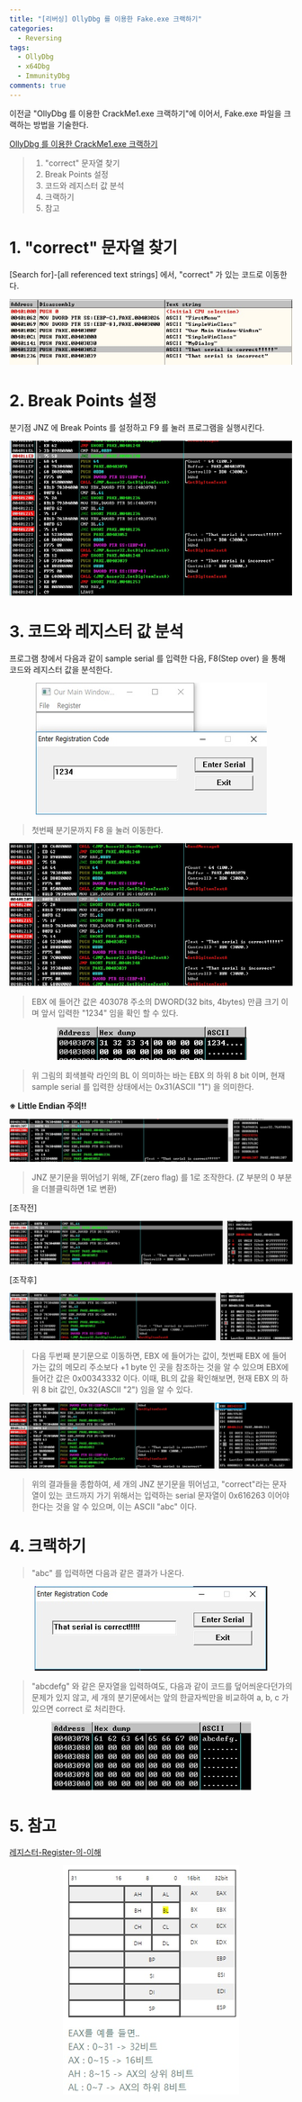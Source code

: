 ```yaml
---
title: "[리버싱] OllyDbg 를 이용한 Fake.exe 크랙하기"
categories:
  - Reversing
tags:
  - OllyDbg
  - x64Dbg
  - ImmunityDbg
comments: true
---
```


이전글 "OllyDbg 를 이용한 CrackMe1.exe 크랙하기"에 이어서, Fake.exe 파일을 크랙하는 방법을 기술한다.

[OllyDbg 를 이용한 CrackMe1.exe 크랙하기](https://holywaterkim.tistory.com/59?category=831422)

> 1. "correct" 문자열 찾기
> 2. Break Points 설정
> 3. 코드와 레지스터 값 분석
> 4. 크랙하기
> 5. 참고

# 1. "correct" 문자열 찾기

[Search for]-[all referenced text strings] 에서, "correct" 가 있는 코드로 이동한다.

<center><p><img src="/assets/2019-01-23-post-OllyDbg_Fake/1.jpg"></p></center>

# 2. Break Points 설정

분기점 JNZ 에 Break Points 를 설정하고 F9 를 눌러 프로그램을 실행시킨다.

<center><p><img src="/assets/2019-01-23-post-OllyDbg_Fake/2.jpg"></p></center>

# 3. 코드와 레지스터 값 분석

프로그램 창에서 다음과 같이 sample serial 를 입력한 다음, F8(Step over) 을 통해 코드와 레지스터 값을 분석한다.

<center><p><img src="/assets/2019-01-23-post-OllyDbg_Fake/3.jpg"></p></center>

> 첫번째 분기문까지 F8 을 눌러 이동한다.

<center><p><img src="/assets/2019-01-23-post-OllyDbg_Fake/3-1.jpg"></p></center>

> EBX 에 들어간 값은 403078 주소의 DWORD(32 bits, 4bytes) 만큼 크기 이며 앞서 입력한 "1234" 임을 확인 할 수 있다.

<center><p><img src="/assets/2019-01-23-post-OllyDbg_Fake/3-2.jpg"></p></center>

> 위 그림의 회색블락 라인의 BL 이 의미하는 바는 EBX 의 하위 8 bit 이며, 현재 sample serial 를 입력한 상태에서는 0x31(ASCII "1") 을 의미한다.

**※ Little Endian 주의!!**

<center><p><img src="/assets/2019-01-23-post-OllyDbg_Fake/3-3.jpg"></p></center>

> JNZ 분기문을 뛰어넘기 위해, ZF(zero flag) 를 1로 조작한다. (Z 부분의 0 부분을 더블클릭하면 1로 변환)

[조작전]

<center><p><img src="/assets/2019-01-23-post-OllyDbg_Fake/3-4.jpg"></p></center>

[조작후]

<center><p><img src="/assets/2019-01-23-post-OllyDbg_Fake/3-5.jpg"></p></center>

> 다음 두번째 분기문으로 이동하면, EBX 에 들어가는 값이, 첫번째 EBX 에 들어가는 값의 메모리 주소보다 +1 byte 인 곳을 참조하는 것을 알 수 있으며 EBX에 들어간 값은 0x00343332 이다. 이때, BL의 값을 확인해보면, 현재 EBX 의 하위 8 bit 값인, 0x32(ASCII "2") 임을 알 수 있다.

<center><p><img src="/assets/2019-01-23-post-OllyDbg_Fake/3-6.jpg"></p></center>

> 위의 결과들을 종합하여, 세 개의 JNZ 분기문을 뛰어넘고, "correct"라는 문자열이 있는 코드까지 가기 위해서는 입력하는 serial 문자열이 0x616263 이어야 한다는 것을 알 수 있으며, 이는 ASCII "abc" 이다.

# 4. 크랙하기

> "abc" 를 입력하면 다음과 같은 결과가 나온다.

<center><p><img src="/assets/2019-01-23-post-OllyDbg_Fake/4-1.jpg"></p></center>

> "abcdefg" 와 같은 문자열을 입력하여도, 다음과 같이 코드를 덮어씌운다던가의 문제가 있지 않고, 세 개의 분기문에서는 앞의 한글자씩만을 비교하여 a, b, c 가 있으면 correct 로 처리한다. 

<center><p><img src="/assets/2019-01-23-post-OllyDbg_Fake/4-2.jpg"></p></center>

# 5. 참고

[레지스터-Register-의-이해](https://orang.tistory.com/entry/%EB%A0%88%EC%A7%80%EC%8A%A4%ED%84%B0-Register-%EC%9D%98-%EC%9D%B4%ED%95%B4)

<center><p><img src="/assets/2019-01-23-post-OllyDbg_Fake/5.jpg"></p></center>

